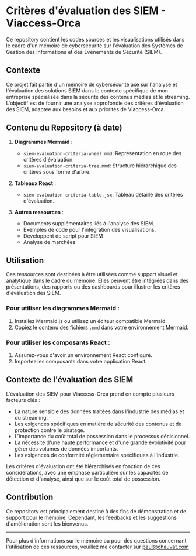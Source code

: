 # Critères d'évaluation des SIEM - Viaccess-Orca

Ce repository contient les codes sources et les visualisations utilisés dans le cadre d'un mémoire de cybersécurité sur l'évaluation des Systèmes de Gestion des Informations et des Événements de Sécurité (SIEM).

## Contexte

Ce projet fait partie d'un mémoire de cybersécurité axé sur l'analyse et l'évaluation des solutions SIEM dans le contexte spécifique de mon entreprise spécialisée dans la sécurité des contenus médias et le streaming. L'objectif est de fournir une analyse approfondie des critères d'évaluation des SIEM, adaptée aux besoins et aux priorités de Viaccess-Orca.

## Contenu du Repository (à date)

1. **Diagrammes Mermaid** : 
   - `siem-evaluation-criteria-wheel.mmd`: Représentation en roue des critères d'évaluation.
   - `siem-evaluation-criteria-tree.mmd`: Structure hiérarchique des critères sous forme d'arbre.

2. **Tableaux React** :
   - `siem-evaluation-criteria-table.jsx`: Tableau détaillé des critères d'évaluation.

3. **Autres ressources** :
   - Documents supplémentaires liés à l'analyse des SIEM.
   - Exemples de code pour l'intégration des visualisations.
   - Developpent de script pour SIEM
   - Analyse de marchées

## Utilisation

Ces ressources sont destinées à être utilisées comme support visuel et analytique dans le cadre du mémoire. Elles peuvent être intégrées dans des présentations, des rapports ou des dashboards pour illustrer les critères d'évaluation des SIEM.

### Pour utiliser les diagrammes Mermaid :

1. Installez Mermaid.js ou utilisez un éditeur compatible Mermaid.
2. Copiez le contenu des fichiers `.mmd` dans votre environnement Mermaid.

### Pour utiliser les composants React :

1. Assurez-vous d'avoir un environnement React configuré.
2. Importez les composants dans votre application React.

## Contexte de l'évaluation des SIEM

L'évaluation des SIEM pour Viaccess-Orca prend en compte plusieurs facteurs clés :

- La nature sensible des données traitées dans l'industrie des médias et du streaming.
- Les exigences spécifiques en matière de sécurité des contenus et de protection contre le piratage.
- L'importance du coût total de possession dans le processus décisionnel.
- La nécessité d'une haute performance et d'une grande évolutivité pour gérer des volumes de données importants.
- Les exigences de conformité réglementaire spécifiques à l'industrie.

Les critères d'évaluation ont été hiérarchisés en fonction de ces considérations, avec une emphase particulière sur les capacités de détection et d'analyse, ainsi que sur le coût total de possession.

## Contribution

Ce repository est principalement destiné à des fins de démonstration et de support pour le mémoire. Cependant, les feedbacks et les suggestions d'amélioration sont les bienvenus.


---

Pour plus d'informations sur le mémoire ou pour des questions concernant l'utilisation de ces ressources, veuillez me contacter sur paul@chauvat.com
